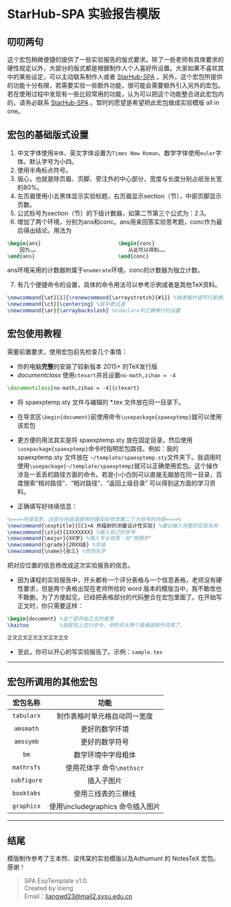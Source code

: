 # StarHub-SPA 实验报告模版

## 叨叨两句

这个宏包稍微便捷的提供了一些实验报告的版式要求。除了一些老师有具体要求的硬性规定以外，大部分的版式都是根据制作人个人喜好所设置。大家如果不喜欢其中的某些设定，可以主动联系制作人或者 [StarHub-SPA](https://github.com/orgs/StarHub-SPA/people) 。另外，这个宏包所提供的功能十分有限，若需要实验一些额外功能，很可能会需要额外引入另外的宏包。若在使用过程中发现有一些比较常用的功能，认为可以把这个功能整合进此宏包内的，请务必联系 [StarHub-SPA](https://github.com/orgs/StarHub-SPA/people) 。暂时的愿望是希望把此宏包做成实验模版 all in one。

## 宏包的基础版式设置

1. 中文字体使用`宋体`、英文字体设置为`Times New Roman`、数学字体使用`euler`字体。默认字号为小四。
2. 使用半角标点符号。
3. 版心，也就是除页眉、页脚、旁注外的中心部分，宽度与长度分别占纸张长宽的80%。
4. 左页眉使用小五黑体显示实验标题，右页眉显示section（节），中部页脚显示页数。
5. 公式标号为section（节）的下级计数器，如第二节第三个公式为：2.3。
6. 增加了两个环境，分别为ans和conc。ans用来回答实验思考题，conc作为最后得出结论。用法为

```tex
\begin{ans}                         \begin{conc}
    因为……                              从此可以得到……
\end{ans}                           \end{conc}
```

ans环境采用的计数器附属于``enumerate``环境，conc的计数器为独立计数。

7. 有几个便捷命令的设置，具体的命令用法可以参考示例或者是其他TeX资料。

```tex
\newcommand{\at}[1]{\renewcommand{\arraystretch}{#1}} %做表格时调节行距便捷一些
\newcommand{\ct}{\centering} %居中更迅速
\newcommand{\ar}{\arraybackslash} %tabularx中正确换行的设置
```

## 宏包使用教程

需要前置要求，使用宏包前先检查几个事情：

- 你的电脑**完整**的安装了较新版本 2015+ 的TeX发行版
- *documentclass* 使用`ctexart`并且设置`no-math,zihao = -4`

```tex 
\documentclass[no-math,zihao = -4]{ctexart}
```

- 将 spaexptemp.sty 文件与编辑的 *.tex 文件放在同一目录下。
- 在导言区`\begin{document}`前使用命令`\usepackage{spaexptemp}`就可以使用该宏包

- 更方便的用法其实是将 spaexptemp.sty 放在固定目录，然后使用`\usepackage{spaexptemp}`命令时指明宏包路径。例如：我的 spaexptemp.sty 文件放在 `~/template/spaexptemp.sty`文件夹下。我调用时使用`\usepackage{~/template/spaexptemp}`就可以正确使用宏包。这个操作涉及一丢丢的路径方面的命令。若是小小白则可以直接无脑放在同一目录，百度搜索“相对路径”、“相对路径”、“返回上级目录” 可以得到这方面的学习资料。

- 正确填写好待填信息：

```tex
%====待填信息，这部分内容请使用时据实际修改第二个大括号的内容====%
\newcommand{\exptitle}{CC1+A 热辐射的测量设计性实验} %建议输入完整的实验名称
\newcommand{\stid}{1XXXXXXX} %输入自己的学号
\newcommand{\major}{XX学} %填入专业信息：如"物理学"
\newcommand{\grade}{20XX级} %年级
\newcommand{\name}{张三} %你的名字
```

把对应位置的信息修改成这次实验报告的信息。

- 因为课程的实验报告中，开头都有一个评分表格与一个信息表格，老师没有硬性要求，但是两个表格出现在老师所给的 word 版本的模版当中，我不敢改也不敢删。为了方便起见，已经把表格部分的代码整合在宏包里面了。在开始写正文时，你只需要这样：

```tex
\begin{document} %这个是开始正文的意思
\kaitou          %就是加上这行命令，你的开头两个表格就制作完成了。

正文正文正文正文正文正文
```

- 至此，你可以开心的写实验报告了。示例：`sample.tex`

---

## 宏包所调用的其他宏包

|宏包名称|功能|
|:--:|:--:|
|`tabularx`  |制作表格时单元格自动同一宽度
|`amsmath`   |更好的数学环境
|`amssymb`   |更好的数学符号
|`bm`        |数学环境中字母粗体
|`mathrsfs`  |使用花体字 命令`\mathscr`
|`subfigure` |插入子图片
|`booktabs`  |使用三线表的三横线
|`graphicx`  |使用\includegraphics 命令插入图片

---

## 结尾

模版制作参考了王本然、梁伟棠的实验模版以及Adhumunt 的 NotesTeX 宏包。
感谢！

>SPA ExpTemplate v1.0.  
>Created by loeng  
>Email：liangwd23@mail2.sysu.edu.cn  
